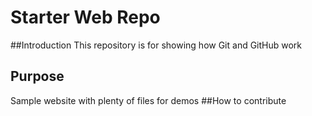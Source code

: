 # Starter Web Repo
##Introduction
This repository is for showing how Git and GitHub work

## Purpose

Sample website with plenty of files for demos
##How to contribute